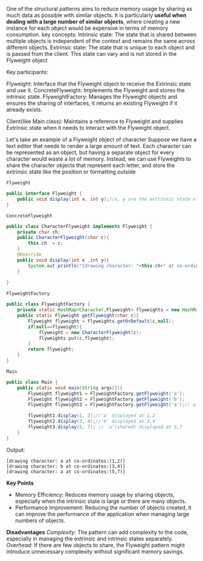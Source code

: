 One of the structural patterns aims to reduce memory usage by sharing as much data as possible with similar objects.
It is particularly **useful when dealing with a large number of similar objects**, where creating a new instance for each object would be expensive in terms of memory consumption.
key concepts:
Intrinsic state: The state that is shared between multiple objects is independent of the context and remains the same across different objects.
Extrinsic state: The state that is unique to each object and is passed from the client. This state can vary and is not stored in the Flyweight object

Key participants:

Flyweight: Interface that the Flyweight object to receive the Extrinsic state and use it.
ConcreteFlyweight: Implements the Flyweight and stores the intrinsic state.
FlyweightFactory: Manages the Flyweight objects and ensures the sharing of interfaces, it returns an existing Flyweight if it already exists.

Client(like Main class): Maintains a reference to Flyweight and supplies Extrinsic state when it needs to interact with the Flyweight object.

Let's take an example of a Flyweight object of character
Suppose we have a text editor that needs to render a large amount of text. Each character can be represented as an object, but having a separate object for every character would waste a lot of memory. Instead, we can use Flyweights to share the character objects that represent each letter, and store the extrinsic state like the position or formatting outside

`Flyweight`
```java
public interface Flyweight {
    public void display(int x, int y);//x, y are the extrinsic state of the Flyweight object
}
```
`ConcreteFlyweight`
```java
public class CharacterFlyweight implements Flyweight {
    private char ch;
    public CharacterFlyweight(char c){
        this.ch  = c;
    }
    @Override
    public void display(int x ,int y){
        System.out.println("[drawing character: "+this.ch+" at co-ordinates:("+x+","+y+")]");
    }
    
}
```
`FlyweightFactory`
```java
public class FlyweightFactory {
    private static HashMap<Character,Flyweight> flyweights = new HashMap<>();
    public static Flyweight getFlyweight(char c){
        Flyweight flyweight = flyweights.getOrDefault(c,null);
        if(null==flyweight){
            flyweight = new CharacterFlyweight(c);
            flyweights.put(c,flyweight);
        }
        return flyweight;
    }
}
```

`Main`

```java
public class Main {
    public static void main(String args[]){
        Flyweight flyweight1 = FlyweightFactory.getFlyweight('a');
        Flyweight flyweight2 = FlyweightFactory.getFlyweight('b');
        Flyweight flyweight3 = FlyweightFactory.getFlyweight('a');// will use the same object that is referenced by flyweight1

        flyweight1.display(1, 2);//'a' displayed at 1,2
        flyweight2.display(3, 4);//'b' displayed at 3,4
        flyweight3.display(5, 7); // 'a'(shared) displayed at 5,7
    }
}

```

Output:

```output:
[drawing character: a at co-ordinates:(1,2)]
[drawing character: b at co-ordinates:(3,4)]
[drawing character: a at co-ordinates:(5,7)]
```

**Key Points**
- Memory Efficiency: Reduces memory usage by sharing objects, especially when the intrinsic state is large or there are many objects.
- Performance Improvement: Reducing the number of objects created, it can improve the performance of the application when managing large numbers of objects.

**Disadvantages**
*Complexity*: The pattern can add complexity to the code, especially in managing the extrinsic and intrinsic states separately.
*Overhead*: If there are few objects to share, the Flyweight pattern might introduce unnecessary complexity without significant memory savings.